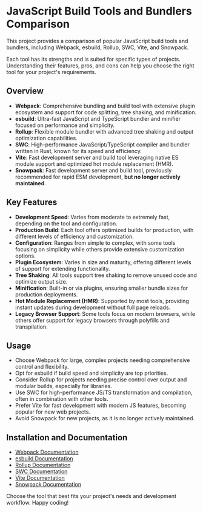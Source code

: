 # JavaScript Build Tools and Bundlers Comparison

This project provides a comparison of popular JavaScript build tools and bundlers, including Webpack, esbuild, Rollup, SWC, Vite, and Snowpack. 

Each tool has its strengths and is suited for specific types of projects. Understanding their features, pros, and cons can help you choose the right tool for your project's requirements.

## Overview

- **Webpack**: Comprehensive bundling and build tool with extensive plugin ecosystem and support for code splitting, tree shaking, and minification.
- **esbuild**: Ultra-fast JavaScript and TypeScript bundler and minifier focused on performance and simplicity.
- **Rollup**: Flexible module bundler with advanced tree shaking and output optimization capabilities.
- **SWC**: High-performance JavaScript/TypeScript compiler and bundler written in Rust, known for its speed and efficiency.
- **Vite**: Fast development server and build tool leveraging native ES module support and optimized hot module replacement (HMR).
- **Snowpack**: Fast development server and build tool, previously recommended for rapid ESM development, **but no longer actively maintained**.

## Key Features

- **Development Speed**: Varies from moderate to extremely fast, depending on the tool and configuration.
- **Production Build**: Each tool offers optimized builds for production, with different levels of efficiency and customization.
- **Configuration**: Ranges from simple to complex, with some tools focusing on simplicity while others provide extensive customization options.
- **Plugin Ecosystem**: Varies in size and maturity, offering different levels of support for extending functionality.
- **Tree Shaking**: All tools support tree shaking to remove unused code and optimize output size.
- **Minification**: Built-in or via plugins, ensuring smaller bundle sizes for production deployments.
- **Hot Module Replacement (HMR)**: Supported by most tools, providing instant updates during development without full page reloads.
- **Legacy Browser Support**: Some tools focus on modern browsers, while others offer support for legacy browsers through polyfills and transpilation.

## Usage

- Choose Webpack for large, complex projects needing comprehensive control and flexibility.
- Opt for esbuild if build speed and simplicity are top priorities.
- Consider Rollup for projects needing precise control over output and modular builds, especially for libraries.
- Use SWC for high-performance JS/TS transformation and compilation, often in combination with other tools.
- Prefer Vite for fast development with modern JS features, becoming popular for new web projects.
- Avoid Snowpack for new projects, as it is no longer actively maintained.

## Installation and Documentation

- [Webpack Documentation](https://webpack.js.org/)
- [esbuild Documentation](https://esbuild.github.io/)
- [Rollup Documentation](https://rollupjs.org/guide/en/)
- [SWC Documentation](https://swc.rs/docs/getting-started)
- [Vite Documentation](https://vitejs.dev/guide/)
- [Snowpack Documentation](https://www.snowpack.dev/)

Choose the tool that best fits your project's needs and development workflow. Happy coding!
